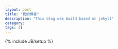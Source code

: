 ```yaml
---
layout: post
title: "我的博客"
description: "This blog was build based on jekyll"
category: 
tags: []
---
```

{% include JB/setup %}
